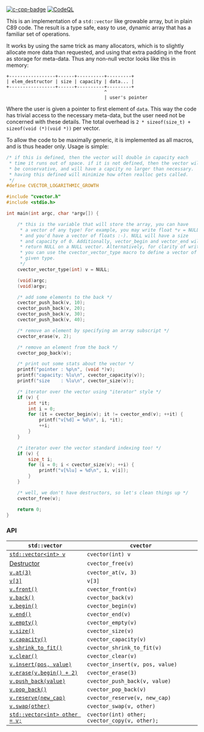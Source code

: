 [![c-cpp-badge](https://github.com/eteran/c-vector/actions/workflows/cmake.yml/badge.svg)](https://github.com/eteran/c-vector/actions/workflows/cmake.yml)
[![CodeQL](https://github.com/eteran/c-vector/actions/workflows/codeql-analysis.yml/badge.svg?branch=master)](https://github.com/eteran/c-vector/actions/workflows/codeql-analysis.yml)

This is an implementation of a `std::vector` like growable array, but in plain
C89 code. The result is a type safe, easy to use, dynamic array that has a
familiar set of operations.

It works by using the same trick as many allocators, which is to slightly
allocate more data than requested, and using that extra padding in the front
as storage for meta-data. Thus any non-null vector looks like this in memory:

	+-----------------+------+----------+---------+
	| elem_destructor | size | capacity | data... |
	+-----------------+------+----------+---------+
	                                    ^
	                                    | user's pointer

Where the user is given a pointer to first element of `data`. This way the
code has trivial access to the necessary meta-data, but the user need not be
concerned with these details. The total overhead is
`2 * sizeof(size_t) + sizeof(void (*)(void *))` per vector.

To allow the code to be maximally generic, it is implemented as all macros, and
is thus header only. Usage is simple:
```c
/* if this is defined, then the vector will double in capacity each
 * time it runs out of space. if it is not defined, then the vector will
 * be conservative, and will have a capcity no larger than necessary.
 * having this defined will minimize how often realloc gets called.
 */
#define CVECTOR_LOGARITHMIC_GROWTH

#include "cvector.h"
#include <stdio.h>

int main(int argc, char *argv[]) {

	/* this is the variable that will store the array, you can have
	 * a vector of any type! For example, you may write float *v = NULL,
	 * and you'd have a vector of floats :-). NULL will have a size
	 * and capacity of 0. Additionally, vector_begin and vector_end will
	 * return NULL on a NULL vector. Alternatively, for clarity of writing
	 * you can use the cvector_vector_type macro to define a vector of a
	 * given type.
	 */
	cvector_vector_type(int) v = NULL;

	(void)argc;
	(void)argv;

	/* add some elements to the back */
	cvector_push_back(v, 10);
	cvector_push_back(v, 20);
	cvector_push_back(v, 30);
	cvector_push_back(v, 40);

	/* remove an element by specifying an array subscript */
	cvector_erase(v, 2);

	/* remove an element from the back */
	cvector_pop_back(v);

	/* print out some stats about the vector */
	printf("pointer : %p\n", (void *)v);
	printf("capacity: %lu\n", cvector_capacity(v));
	printf("size    : %lu\n", cvector_size(v));

	/* iterator over the vector using "iterator" style */
	if (v) {
		int *it;
		int i = 0;
		for (it = cvector_begin(v); it != cvector_end(v); ++it) {
			printf("v[%d] = %d\n", i, *it);
			++i;
		}
	}

	/* iterator over the vector standard indexing too! */
	if (v) {
		size_t i;
		for (i = 0; i < cvector_size(v); ++i) {
			printf("v[%lu] = %d\n", i, v[i]);
		}
	}

	/* well, we don't have destructors, so let's clean things up */
	cvector_free(v);

	return 0;
}

```

### API

| `std::vector` | `cvector` |
| ------------- | --------- |
| [`std::vector<int> v`](https://en.cppreference.com/w/cpp/container/vector/vector) | `cvector(int) v` |
| [Destructor](https://en.cppreference.com/w/cpp/container/vector/%7Evector) | `cvector_free(v)` |
| [`v.at(3)`](https://en.cppreference.com/w/cpp/container/vector/at) | `cvector_at(v, 3)` |
| [`v[3]`](https://en.cppreference.com/w/cpp/container/vector/operator_at) | `v[3]` |
| [`v.front()`](https://en.cppreference.com/w/cpp/container/vector/front) | `cvector_front(v)` |
| [`v.back()`](https://en.cppreference.com/w/cpp/container/vector/back) | `cvector_back(v)` |
| [`v.begin()`](https://en.cppreference.com/w/cpp/container/vector/begin) | `cvector_begin(v)` |
| [`v.end()`](https://en.cppreference.com/w/cpp/container/vector/begin) | `cvector_end(v)` |
| [`v.empty()`](https://en.cppreference.com/w/cpp/container/vector/empty) | `cvector_empty(v)` |
| [`v.size()`](https://en.cppreference.com/w/cpp/container/vector/size) | `cvector_size(v)` |
| [`v.capacity()`](https://en.cppreference.com/w/cpp/container/vector/capacity) | `cvector_capacity(v)` |
| [`v.shrink_to_fit()`](https://en.cppreference.com/w/cpp/container/vector/shrink_to_fit) | `cvector_shrink_to_fit(v)` |
| [`v.clear()`](https://en.cppreference.com/w/cpp/container/vector/clear) | `cvector_clear(v)` |
| [`v.insert(pos, value)`](https://en.cppreference.com/w/cpp/container/vector/insert) | `cvector_insert(v, pos, value)` |
| [`v.erase(v.begin() + 2)`](https://en.cppreference.com/w/cpp/container/vector/erase) | `cvector_erase(3)` |
| [`v.push_back(value)`](https://en.cppreference.com/w/cpp/container/vector/push_back) | `cvector_push_back(v, value)` |
| [`v.pop_back()`](https://en.cppreference.com/w/cpp/container/vector/pop_back) | `cvector_pop_back(v)` |
| [`v.reserve(new_cap)`](https://en.cppreference.com/w/cpp/container/vector/reserve) | `cvector_reserve(v, new_cap)` |
| [`v.swap(other)`](https://en.cppreference.com/w/cpp/container/vector/swap) | `cvector_swap(v, other)` |
| [`std::vector<int> other = v;`](https://en.cppreference.com/w/cpp/named_req/CopyConstructible) | `cvector(int) other; cvector_copy(v, other);` |
